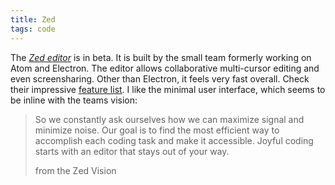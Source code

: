 ```yaml
---
title: Zed
tags: code
---
```

The [<cite>Zed editor</cite>](https://zed.dev/) is in beta. It is built by the small team formerly working on Atom and Electron. The editor allows collaborative multi-cursor editing and even screensharing. Other than Electron, it feels very fast overall. Check their impressive [feature list](https://zed.dev/features). I like the minimal user interface, which seems to be inline with the teams vision:

> So we constantly ask ourselves how we can maximize signal and minimize noise. Our goal is to find the most efficient way to accomplish each coding task and make it accessible. Joyful coding starts with an editor that stays out of your way.
> <footer>from the Zed Vision</footer>